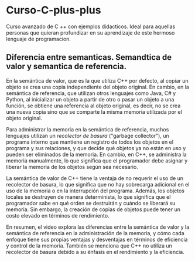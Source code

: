 # Curso-C-plus-plus
Curso avanzado de C ++ con ejemplos didacticos. Ideal para aquellas personas que quieran profundizar en su aprendizaje de este hermoso lenguaje de programacion.

## Diferencia entre semanticas. Semandtica de valor y semantica de referencia. 

 En la semántica de valor, que es la que utiliza C++ por defecto, al copiar un objeto se crea una copia independiente del objeto original. En cambio, en la semántica de referencia, que utilizan otros lenguajes como Java, C# y Python, al inicializar un objeto a partir de otro o pasar un objeto a una función, se obtiene una referencia al objeto original, es decir, no se crea una nueva copia sino que se comparte la misma memoria utilizada por el objeto original.

Para administrar la memoria en la semántica de referencia, muchos lenguajes utilizan un *recolector de basura* ("garbage collector"), un programa interno que mantiene un registro de todos los objetos en el programa y sus relaciones, y que decide qué objetos ya no están en uso y pueden ser eliminados de la memoria. En cambio, en C++, se administra la memoria manualmente, lo que significa que el programador debe asignar y liberar la memoria de los objetos según sea necesario.

La semántica de valor de C++ tiene la ventaja de no requerir el uso de un recolector de basura, lo que significa que no hay sobrecarga adicional en el uso de la memoria o en la interrupción del programa. Además, los objetos locales se destruyen de manera determinista, lo que significa que el programador sabe en qué orden se destruirán y cuándo se liberará su memoria. Sin embargo, la creación de copias de objetos puede tener un costo elevado en términos de rendimiento.

En resumen, el video explora las diferencias entre la semántica de valor y la semántica de referencia en la administración de la memoria, y cómo cada enfoque tiene sus propias ventajas y desventajas en términos de eficiencia y control de la memoria. También se menciona que C++ no utiliza un recolector de basura debido a su énfasis en el rendimiento y la eficiencia.
